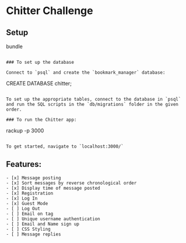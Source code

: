 Chitter Challenge
=================


## Setup

bundle
 ```

 ### To set up the database

 Connect to `psql` and create the `bookmark_manager` database:

 ```
 CREATE DATABASE chitter;
 ```

 To set up the appropriate tables, connect to the database in `psql` and run the SQL scripts in the `db/migrations` folder in the given order.

 ### To run the Chitter app:

 ```
 rackup -p 3000
 ```

 To get started, navigate to `localhost:3000/`
 ```

## Features:
```
- [x] Message posting
- [x] Sort messages by reverse chronological order
- [x] Display time of message posted
- [x] Registration
- [x] Log In
- [x] Guest Mode
- [ ] Log Out
- [ ] Email on tag
- [ ] Unique username authentication
- [ ] Email and Name sign up
- [ ] CSS Styling
- [ ] Message replies
```
